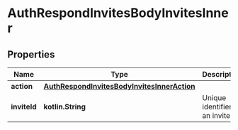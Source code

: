 
# AuthRespondInvitesBodyInvitesInner

## Properties
| Name | Type | Description | Notes |
| ------------ | ------------- | ------------- | ------------- |
| **action** | [**AuthRespondInvitesBodyInvitesInnerAction**](AuthRespondInvitesBodyInvitesInnerAction.md) |  |  |
| **inviteId** | **kotlin.String** | Unique identifier of an invite. |  |



